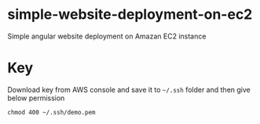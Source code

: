 # simple-website-deployment-on-ec2
Simple angular website deployment on Amazan EC2 instance

# Key
Download key from AWS console and save it to `~/.ssh` folder and then give below permission

`chmod 400 ~/.ssh/demo.pem`
